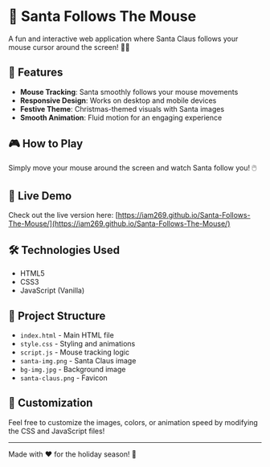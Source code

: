 # 🎅 Santa Follows The Mouse

A fun and interactive web application where Santa Claus follows your mouse cursor around the screen! 🎄✨

## 🌟 Features
- **Mouse Tracking**: Santa smoothly follows your mouse movements
- **Responsive Design**: Works on desktop and mobile devices
- **Festive Theme**: Christmas-themed visuals with Santa images
- **Smooth Animation**: Fluid motion for an engaging experience

## 🎮 How to Play
Simply move your mouse around the screen and watch Santa follow you! 🖱️

## 🚀 Live Demo
Check out the live version here: [https://iam269.github.io/Santa-Follows-The-Mouse/](https://iam269.github.io/Santa-Follows-The-Mouse/)

## 🛠️ Technologies Used
- HTML5
- CSS3
- JavaScript (Vanilla)

## 📁 Project Structure
- `index.html` - Main HTML file
- `style.css` - Styling and animations
- `script.js` - Mouse tracking logic
- `santa-img.png` - Santa Claus image
- `bg-img.jpg` - Background image
- `santa-claus.png` - Favicon

## 🎨 Customization
Feel free to customize the images, colors, or animation speed by modifying the CSS and JavaScript files!

---

Made with ❤️ for the holiday season! 🎁